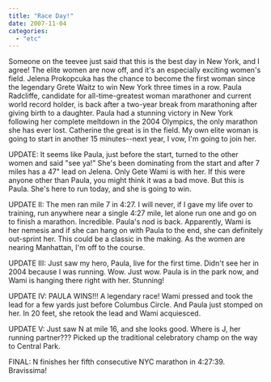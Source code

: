 ```yaml
---
title: "Race Day!"
date: 2007-11-04
categories: 
  - "etc"
---
```


Someone on the teevee just said that this is the best day in New York, and I agree! The elite women are now off, and it's an especially exciting women's field. Jelena Prokopcuka has the chance to become the first woman since the legendary Grete Waitz to win New York three times in a row. Paula Radcliffe, candidate for all-time-greatest woman marathoner and current world record holder, is back after a two-year break from marathoning after giving birth to a daughter. Paula had a stunning victory in New York following her complete meltdown in the 2004 Olympics, the only marathon she has ever lost. Catherine the great is in the field. My own elite woman is going to start in another 15 minutes--next year, I vow, I'm going to join her.

UPDATE: It seems like Paula, just before the start, turned to the other women and said "see ya!" She's been dominating from the start and after 7 miles has a 47" lead on Jelena. Only Gete Wami is with her. If this were anyone other than Paula, you might think it was a bad move. But this is Paula. She's here to run today, and she is going to win.

UPDATE II: The men ran mile 7 in 4:27. I will never, if I gave my life over to training, run anywhere near a single 4:27 mile, let alone run one and go on to finish a marathon. Incredible. Paula's nod is back. Apparently, Wami is her nemesis and if she can hang on with Paula to the end, she can definitely out-sprint her. This could be a classic in the making. As the women are nearing Manhattan, I'm off to the course.

UPDATE III: Just saw my hero, Paula, live for the first time. Didn't see her in 2004 because I was running. Wow. Just wow. Paula is in the park now, and Wami is hanging there right with her. Stunning!

UPDATE IV: PAULA WINS!!! A legendary race! Wami pressed and took the lead for a few yards just before Columbus Circle. And Paula just stomped on her. In 20 feet, she retook the lead and Wami acquiesced.

UPDATE V: Just saw N at mile 16, and she looks good. Where is J, her running partner??? Picked up the traditional celebratory champ on the way to Central Park.

FINAL: N finishes her fifth consecutive NYC marathon in 4:27:39. Bravissima!
